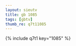 ```yaml
--- 
layout: sieutv
title: gb 1085
tags: [gbtv]
thumb_re: q7t11085
---
```

{% include q7t1 key="1085" %} 
